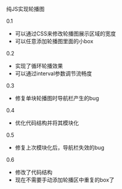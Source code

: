 纯JS实现轮播图 

0.1 
- 可以通过CSS来修改轮播图展示区域的宽度
- 可以任意添加轮播图里面的小box

0.2

- 实现了循环轮播效果
- 可以通过interval参数调节流畅度

0.3

- 修复单块轮播图时导航栏产生的bug

0.4

- 优化代码结构并将其模块化

0.5
- 修复上次模块化后，导航栏失效的bug

0.6
- 修改了代码结构
- 现在不需要手动添加轮播区中重复的box了